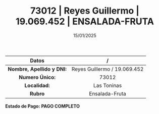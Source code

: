 ﻿---
title: 73012 | Reyes Guillermo | 19.069.452 | ENSALADA-FRUTA
date: 15/01/2025
draft: false
tags: ['las-toninas', 'titular', 'ensalada-fruta']
---

|          **Datos**          |  /  |
|:---------------------------:|:---:|
| **Nombre, Apellido y DNI:** | Reyes Guillermo / 19.069.452 |
|      **Numero Único:**      | 73012 |
|        **Localidad:**       | Las Toninas |
|          **Rubro**          | Ensalada-Fruta |

**Estado de Pago:** **PAGO COMPLETO**

